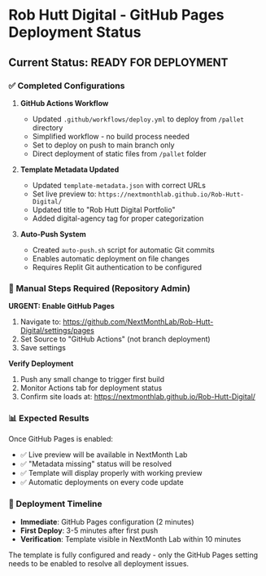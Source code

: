 # Rob Hutt Digital - GitHub Pages Deployment Status

## Current Status: READY FOR DEPLOYMENT

### ✅ Completed Configurations

1. **GitHub Actions Workflow**
   - Updated `.github/workflows/deploy.yml` to deploy from `/pallet` directory
   - Simplified workflow - no build process needed
   - Set to deploy on push to main branch only
   - Direct deployment of static files from `/pallet` folder

2. **Template Metadata Updated**
   - Updated `template-metadata.json` with correct URLs
   - Set live preview to: `https://nextmonthlab.github.io/Rob-Hutt-Digital/`
   - Updated title to "Rob Hutt Digital Portfolio"
   - Added digital-agency tag for proper categorization

3. **Auto-Push System**
   - Created `auto-push.sh` script for automatic Git commits
   - Enables automatic deployment on file changes
   - Requires Replit Git authentication to be configured

### 🔧 Manual Steps Required (Repository Admin)

**URGENT: Enable GitHub Pages**
1. Navigate to: https://github.com/NextMonthLab/Rob-Hutt-Digital/settings/pages
2. Set Source to "GitHub Actions" (not branch deployment)
3. Save settings

**Verify Deployment**
1. Push any small change to trigger first build
2. Monitor Actions tab for deployment status
3. Confirm site loads at: https://nextmonthlab.github.io/Rob-Hutt-Digital/

### 📊 Expected Results

Once GitHub Pages is enabled:
- ✅ Live preview will be available in NextMonth Lab
- ✅ "Metadata missing" status will be resolved
- ✅ Template will display properly with working preview
- ✅ Automatic deployments on every code update

### 🚀 Deployment Timeline

- **Immediate**: GitHub Pages configuration (2 minutes)
- **First Deploy**: 3-5 minutes after first push
- **Verification**: Template visible in NextMonth Lab within 10 minutes

The template is fully configured and ready - only the GitHub Pages setting needs to be enabled to resolve all deployment issues.